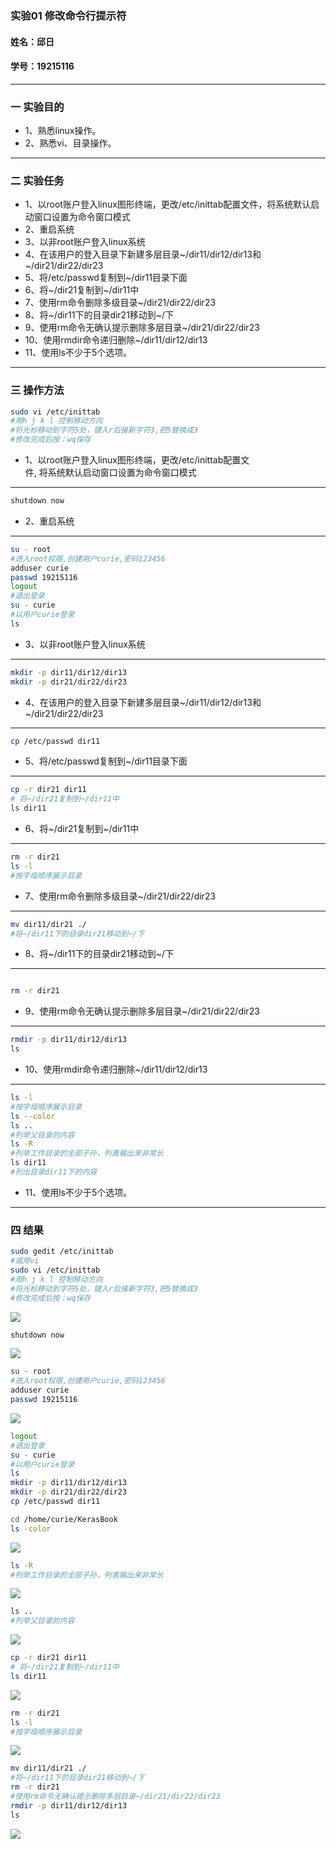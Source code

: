 ### 实验01   修改命令行提示符
#### 姓名：邱日
#### 学号：19215116
------------------------------------------
### 一 实验目的  
   - 1、熟悉linux操作。
   - 2、熟悉vi、目录操作。
------------------------------------------
### 二 实验任务
   - 1、以root账户登入linux图形终端，更改/etc/inittab配置文件，将系统默认启动窗口设置为命令窗口模式  
   - 2、重启系统  
   - 3、以非root账户登入linux系统  
   - 4、在该用户的登入目录下新建多层目录~/dir11/dir12/dir13和~/dir21/dir22/dir23  
   - 5、将/etc/passwd复制到~/dir11目录下面  
   - 6、将~/dir21复制到~/dir11中  
   - 7、使用rm命令删除多级目录~/dir21/dir22/dir23  
   - 8、将~/dir11下的目录dir21移动到~/下  
   - 9、使用rm命令无确认提示删除多层目录~/dir21/dir22/dir23  
   - 10、使用rmdir命令递归删除~/dir11/dir12/dir13  
   - 11、使用ls不少于5个选项。
----------------------------------------
### 三 操作方法
```sh
sudo vi /etc/inittab
#用h j k l 控制移动方向
#将光标移动到字符5处，键入r后接新字符3,把5替换成3
#修改完成后按：wq保存
```
- 1、以root账户登入linux图形终端，更改/etc/inittab配置文   
件,  将系统默认启动窗口设置为命令窗口模式  
-------------------------------
```sh
shutdown now
```
- 2、重启系统  

-------------------------------
```sh
su - root
#进入root权限,创建用户curie,密码123456
adduser curie
passwd 19215116
logout
#退出登录
su - curie
#以用户curie登录
ls
```
- 3、以非root账户登入linux系统  

-----------------------------
```sh
mkdir -p dir11/dir12/dir13
mkdir -p dir21/dir22/dir23
```
- 4、在该用户的登入目录下新建多层目录~/dir11/dir12/dir13和~/dir21/dir22/dir23  

-------------------------------
```sh
cp /etc/passwd dir11
```
- 5、将/etc/passwd复制到~/dir11目录下面

---------------------------------------
```sh
cp -r dir21 dir11
# 将~/dir21复制到~/dir11中  
ls dir11
```
- 6、将~/dir21复制到~/dir11中  

---------------------------------
```sh
rm -r dir21
ls -l
#按字母顺序展示目录
```
- 7、使用rm命令删除多级目录~/dir21/dir22/dir23

----------------------------------
```sh
mv dir11/dir21 ./
#将~/dir11下的目录dir21移动到~/下  
```
- 8、将~/dir11下的目录dir21移动到~/下

----------------------------------  
```sh

rm -r dir21

```
- 9、使用rm命令无确认提示删除多层目录~/dir21/dir22/dir23  

----------------------------------
```sh
rmdir -p dir11/dir12/dir13
ls
```
- 10、使用rmdir命令递归删除~/dir11/dir12/dir13  

----------------------------------
```sh
ls -l
#按字母顺序展示目录
ls --color
ls ..
#列举父目录的内容
ls -R
#列举工作目录的全部子孙，列表输出来非常长
ls dir11
#列出目录dir11下的内容
```
- 11、使用ls不少于5个选项。

-------------------------------------

### 四 结果  
```sh
sudo gedit /etc/inittab
#或用vi
sudo vi /etc/inittab
#用h j k l 控制移动方向
#将光标移动到字符5处，键入r后接新字符3,把5替换成3
#修改完成后按：wq保存
```
![](assets/README-61836.png)  
```sh
shutdown now
```
![](assets/README-4adf6.png)
```sh
su - root
#进入root权限,创建用户curie,密码123456
adduser curie
passwd 19215116
```
![](assets/README-96cc4.png)
```sh  
logout
#退出登录
su - curie
#以用户curie登录
ls
mkdir -p dir11/dir12/dir13
mkdir -p dir21/dir22/dir23
cp /etc/passwd dir11
```
```sh
cd /home/curie/KerasBook
ls -color
```
![](assets/README-2502d.png)
```sh
ls -R
#列举工作目录的全部子孙，列表输出来非常长
```
![](assets/README-26e15.png)
```sh
ls ..
#列举父目录的内容
```
![](assets/README-70f8f.png)
```sh
cp -r dir21 dir11
# 将~/dir21复制到~/dir11中  
ls dir11
```
![](assets/README-8d918.png)
```sh
rm -r dir21
ls -l
#按字母顺序展示目录
```
![](assets/README-bbcf9.png)
```sh
mv dir11/dir21 ./
#将~/dir11下的目录dir21移动到~/下
rm -r dir21
#使用rm命令无确认提示删除多层目录~/dir21/dir22/dir23  
rmdir -p dir11/dir12/dir13
ls
```
![](assets/README-78ca5.png)
